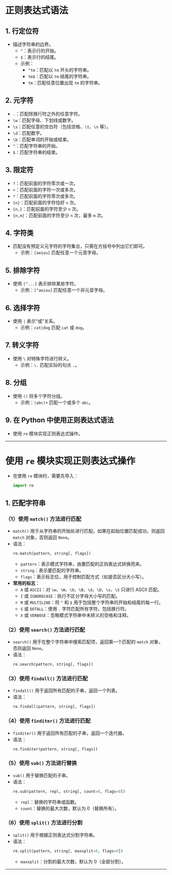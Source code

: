 # 正则表达式语法
## 1. 行定位符
- 描述字符串的边界。
  - `^`：表示行的开始。
  - `$`：表示行的结尾。
  - 示例：
    - `^tm`：匹配以 `tm` 开头的字符串。
    - `tm$`：匹配以 `tm` 结尾的字符串。
    - `tm`：匹配任意位置出现 `tm` 的字符串。

## 2. 元字符
- `.`：匹配除换行符之外的任意字符。
- `\w`：匹配字母、下划线或数字。
- `\s`：匹配任意的空白符（包括空格、`\t`、`\n` 等）。
- `\d`：匹配数字。
- `\b`：匹配单词的开始或结束。
- `^`：匹配字符串的开始。
- `$`：匹配字符串的结束。

## 3. 限定符
- `?`：匹配前面的字符零次或一次。
- `+`：匹配前面的字符一次或多次。
- `*`：匹配前面的字符零次或多次。
- `{n}`：匹配前面的字符恰好 `n` 次。
- `{n,}`：匹配前面的字符至少 `n` 次。
- `{n,m}`：匹配前面的字符至少 `n` 次，最多 `m` 次。

## 4. 字符类
- 匹配没有预定义元字符的字符集合，只需在方括号中列出它们即可。
  - 示例：`[aeiou]` 匹配任意一个元音字母。

## 5. 排除字符
- 使用 `[^...]` 表示排除某些字符。
  - 示例：`[^aeiou]` 匹配任意一个非元音字母。

## 6. 选择字符
- 使用 `|` 表示“或”关系。
  - 示例：`cat|dog` 匹配 `cat` 或 `dog`。

## 7. 转义字符
- 使用 `\` 对特殊字符进行转义。
  - 示例：`\.` 匹配实际的句点 `.`。

## 8. 分组
- 使用 `()` 将多个字符分组。
  - 示例：`(abc)+` 匹配一个或多个 `abc`。

## 9. 在 Python 中使用正则表达式语法
- 使用 `re` 模块实现正则表达式操作。

---

# 使用 `re` 模块实现正则表达式操作
- 在使用 `re` 模块时，需要先导入：
  ```python
  import re
  ```

## 1. 匹配字符串
### （1）使用 `match()` 方法进行匹配
- `match()` 用于从字符串的开始处进行匹配。如果在起始位置匹配成功，则返回 `match` 对象，否则返回 `None`。
- 语法：
  ```python
  re.match(pattern, string[, flags])
  ```
  - `pattern`：表示模式字符串，由要匹配的正则表达式转换而来。
  - `string`：表示要匹配的字符串。
  - `flags`：表示标志位，用于控制匹配方式（如是否区分大小写）。
- **常用的标志**：
  - `A` 或 `ASCII`：对 `\w`、`\W`、`\b`、`\B`、`\d`、`\D`、`\s`、`\S` 只进行 ASCII 匹配。
  - `I` 或 `IGNORECASE`：执行不区分字母大小写的匹配。
  - `M` 或 `MULTILINE`：将 `^` 和 `$` 用于包括整个字符串的开始和结尾的每一行。
  - `S` 或 `DOTALL`：使用 `.` 字符匹配所有字符，包括换行符。
  - `X` 或 `VERBOSE`：忽略模式字符串中未转义的空格和注释。

### （2）使用 `search()` 方法进行匹配
- `search()` 用于在整个字符串中搜索匹配项，返回第一个匹配的 `match` 对象，否则返回 `None`。
- 语法：
  ```python
  re.search(pattern, string[, flags])
  ```

### （3）使用 `findall()` 方法进行匹配
- `findall()` 用于返回所有匹配的子串，返回一个列表。
- 语法：
  ```python
  re.findall(pattern, string[, flags])
  ```

### （4）使用 `finditer()` 方法进行匹配
- `finditer()` 用于返回所有匹配的子串，返回一个迭代器。
- 语法：
  ```python
  re.finditer(pattern, string[, flags])
  ```

### （5）使用 `sub()` 方法进行替换
- `sub()` 用于替换匹配的子串。
- 语法：
  ```python
  re.sub(pattern, repl, string[, count=0, flags=0])
  ```
  - `repl`：替换的字符串或函数。
  - `count`：替换的最大次数，默认为 0（替换所有）。

### （6）使用 `split()` 方法进行分割
- `split()` 用于根据正则表达式分割字符串。
- 语法：
  ```python
  re.split(pattern, string[, maxsplit=0, flags=0])
  ```
  - `maxsplit`：分割的最大次数，默认为 0（全部分割）。

---
